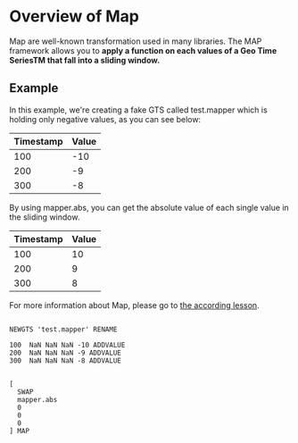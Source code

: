 # Overview of Map

Map are well-known transformation used in many libraries. The MAP framework allows you to **apply a function on each values of a Geo Time SeriesTM that fall into a sliding window.**


## Example

In this example, we're creating a fake GTS called test.mapper which is holding only negative values, as you can see below:

| Timestamp | Value |
|-----------|-------|
| 100       | -10   |
| 200       | -9    |
| 300       | -8    |


By using mapper.abs, you can get the absolute value of each single value in the sliding window. 

| Timestamp | Value |
|-----------|-------|
| 100       | 10    |
| 200       | 9     |
| 300       | 8     |


For more information about Map, please go to [the according lesson](/#6-1).
~~~

NEWGTS 'test.mapper' RENAME

100  NaN NaN NaN -10 ADDVALUE
200  NaN NaN NaN -9 ADDVALUE
300  NaN NaN NaN -8 ADDVALUE


[
  SWAP
  mapper.abs
  0   				
  0   				
  0 				
] MAP
